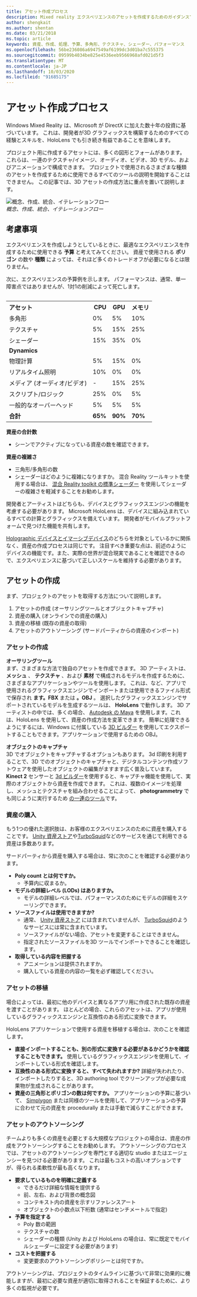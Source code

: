 ```yaml
---
title: アセット作成プロセス
description: Mixed reality エクスペリエンスのアセットを作成するためのガイダンスです。
author: shengkait
ms.author: shentan
ms.date: 03/21/2018
ms.topic: article
keywords: 資産、作成、処理、予算、多角形、テクスチャ、シェーダー、パフォーマンス
ms.openlocfilehash: 56be236086a6947549af6199dc3d01ba7c555375
ms.sourcegitcommit: 09599b4034be825e4536eeb9566968afd021d5f3
ms.translationtype: MT
ms.contentlocale: ja-JP
ms.lasthandoff: 10/03/2020
ms.locfileid: "91685175"
---
```

# <a name="asset-creation-process"></a>アセット作成プロセス

Windows Mixed Reality は、Microsoft が DirectX に加えた数十年の投資に基づいています。 これは、開発者が3D グラフィックスを構築するためのすべての経験とスキルを、HoloLens でも引き続き有益であることを意味します。

プロジェクト用に作成するアセットには、多くの図形とフォームがあります。 これらは、一連のテクスチャ/イメージ、オーディオ、ビデオ、3D モデル、およびアニメーションで構成できます。 プロジェクトで使用されるさまざまな種類のアセットを作成するために使用できるすべてのツールの説明を開始することはできません。 この記事では、3D アセットの作成方法に重点を置いて説明します。

![概念、作成、統合、イテレーションフロー](images/concept-creation-integration-iteration-flow-640px.jpg)<br>
*概念、作成、統合、イテレーションフロー*

## <a name="things-to-consider"></a>考慮事項

エクスペリエンスを作成しようとしているときに、最適なエクスペリエンスを作成するために使用できる **予算** と考えてみてください。 資産で使用される **ポリゴン** の数や **種類** によっては、それほど多くのトレードオフが必要になるとは限りません。

次に、エクスペリエンスの予算例を示します。 パフォーマンスは、通常、単一障害点ではありませんが、1対1の削減によって死亡します。
<br>

<table style="float:right; margin-left: 10px;">
<tr>
<th style="text-align:left;"><b>アセット</b></th><th style="text-align:right;"> CPU</th><th> GPU</th><th> メモリ</th>
</tr><tr>
<td> 多角形</td><td> 0%</td><td> 5%</td><td> 10%</td>
</tr><tr>
<td> テクスチャ</td><td> 5%</td><td> 15%</td><td>25%</td>
</tr><tr>
<td> シェーダー</td><td> 15%</td><td> 35%</td><td> 0%</td>
</tr><tr>
<td> <b>Dynamics</b></td><td></td><td></td><td></td>
</tr><tr>
<td> 物理計算</td><td> 5%</td><td> 15%</td><td> 0%</td>
</tr><tr>
<td> リアルタイム照明</td><td> 10%</td><td> 0%</td><td> 0%</td>
</tr><tr>
<td> メディア (オーディオ/ビデオ)</td><td> -</td><td> 15%</td><td> 25%</td>
</tr><tr>
<td> スクリプト/ロジック</td><td> 25%</td><td> 0%</td><td> 5%</td>
</tr><tr>
<td> 一般的なオーバーヘッド</td><td> 5%</td><td> 5%</td><td> 5%</td>
</tr><tr>
<td> <b>合計</b></td><td> <b>65%</b></td><td> <b>90%</b></td><td> <b>70%</b></td>
</tr>
</table>

**資産の合計数**
* シーンでアクティブになっている資産の数を確認できます。

**資産の複雑さ**
* 三角形/多角形の数
* シェーダーはどのように複雑になりますか。 混合 Reality ツールキットを使用する場合は、 [混合 Reality toolkit の標準シェーダー](https://github.com/microsoft/MixedRealityToolkit-Unity/blob/mrtk_release/Documentation/README_MRTKStandardShader.md) を使用してシェーダーの複雑さを軽減することをお勧めします。

開発者とアーティストはどちらも、デバイスとグラフィックスエンジンの機能を考慮する必要があります。 Microsoft HoloLens は、デバイスに組み込まれているすべての計算とグラフィックスを備えています。 開発者がモバイルプラットフォームで見つけた機能を共有します。

[Holographic デバイスとイマーシブデバイス](../discover/mixed-reality.md#the-mixed-reality-spectrum)のどちらを対象としているかに関係なく、資産の作成プロセスは同じです。 注目すべき重要な点は、前述のようにデバイスの機能です。また、実際の世界が混合現実であることを確認できるので、エクスペリエンスに基づいて正しいスケールを維持する必要があります。

## <a name="authoring-assets"></a>アセットの作成

まず、プロジェクトのアセットを取得する方法について説明します。
1. アセットの作成 (オーサリングツールとオブジェクトキャプチャ)
2. 資産の購入 (オンラインでの資産の購入)
3. 資産の移植 (既存の資産の取得)
4. アセットのアウトソーシング (サードパーティからの資産のインポート)

### <a name="creating-assets"></a>アセットの作成

**オーサリングツール**<br>
まず、さまざまな方法で独自のアセットを作成できます。 3D アーティストは、 **メッシュ** 、 **テクスチャ** 、および **素材** で構成されるモデルを作成するために、さまざまなアプリケーションやツールを使用します。 これは、など、アプリで使用されるグラフィックスエンジンでインポートまたは使用できるファイル形式で保存され **ます。FBX** または **。OBJ** 。 選択したグラフィックスエンジンでサポートされているモデルを生成するツールは、 **HoloLens** で動作します。 3D アーティストの中では、多くの場合、 [Autodesk の Maya](https://www.youtube.com/watch?v=q0K3n0Gf8mA) を使用します。これは、HoloLens を使用して、資産の作成方法を変革できます。 簡単に処理できるようにするには、Windows に付属している [3D ビルダー](https://developer.microsoft.com/windows/hardware/3d-print/3d-builder-resources) を使用してエクスポートすることもできます。アプリケーションで使用するための OBJ。

**オブジェクトのキャプチャ**<br>
3D でオブジェクトをキャプチャするオプションもあります。 3d 印刷を利用することで、3D でのオブジェクトのキャプチャと、デジタルコンテンツ作成ソフトウェアを使用したオブジェクトの編集がますます広く普及しています。 **Kinect 2** センサーと [3d ビルダー](https://developer.microsoft.com/windows/hardware/3d-print/3d-builder-resources)を使用すると、キャプチャ機能を使用して、実際のオブジェクトから資産を作成できます。 これは、複数のイメージを処理し、メッシュとテクスチャを組み合わせることによって、 **photogrammetry** でも同じように実行するため [の一連のツール](https://en.wikipedia.org/wiki/Comparison_of_photogrammetry_software)です。

### <a name="purchasing-assets"></a>資産の購入

もう1つの優れた選択肢は、お客様のエクスペリエンスのために資産を購入することです。 [Unity 資産ストア](https://www.assetstore.unity3d.com/)や[TurboSquid](https://www.turbosquid.com/)などのサービスを通じて利用できる資産は多数あります。

サードパーティから資産を購入する場合は、常に次のことを確認する必要があります。
* **Poly count とは何ですか。**
  * 予算内に収まるか。
* **モデルの詳細レベル (LODs) はありますか。**
  * モデルの詳細レベルでは、パフォーマンスのためにモデルの詳細をスケーリングできます。
* **ソースファイルは使用できますか?**
  * 通常、 [Unity 資産ストア](https://www.assetstore.unity3d.com/) には含まれていませんが、 [TurboSquid](https://www.turbosquid.com/)のようなサービスには常に含まれています。
  * ソースファイルがない場合、アセットを変更することはできません。
  * 指定されたソースファイルを3D ツールでインポートできることを確認します。
* **取得している内容を把握する**
  * アニメーションは提供されますか。
  * 購入している資産の内容の一覧を必ず確認してください。

### <a name="porting-assets"></a>アセットの移植

場合によっては、最初に他のデバイスと異なるアプリ用に作成された既存の資産を渡すことがあります。 ほとんどの場合、これらのアセットは、アプリが使用しているグラフィックスエンジンと互換性のある形式に変換できます。

HoloLens アプリケーションで使用する資産を移植する場合は、次のことを確認します。
* **直接インポートすることも、別の形式に変換する必要があるかどうかを確認することもできます。** 使用しているグラフィックスエンジンを使用して、インポートしている形式を確認します。
* **互換性のある形式に変換すると、すべて失われますか?** 詳細が失われたり、インポートしたりすると、3D authoring tool でクリーンアップが必要な成果物が生成されることがあります。
* **資産の三角形とポリゴンの数は何ですか。** アプリケーションの予算に基づいて、 [Simplygon](https://www.simplygon.com/) または同様のツールを使用して、アプリケーションの予算に合わせて元の資産を procedurally または手動で減らすことができます。

### <a name="outsourcing-assets"></a>アセットのアウトソーシング

チームよりも多くの資産を必要とする大規模なプロジェクトの場合は、資産の作成をアウトソーシングすることをお勧めします。 アウトソーシングのプロセスでは、アセットのアウトソーシングを専門とする適切な studio またはエージェンシーを見つける必要があります。 これは最もコストの高いオプションですが、得られる柔軟性が最も高くなります。
* **要求しているものを明確に定義する**
  * できるだけ詳細な情報を提供する
  * 前、左右、および背景の概念図
  * コンテキスト内の資産を示すリファレンスアート
  * オブジェクトの小数点以下桁数 (通常はセンチメートルで指定)
* **予算を指定する**
  * Poly 数の範囲
  * テクスチャの数
  * シェーダーの種類 (Unity および HoloLens の場合は、常に既定でモバイルシェーダーに設定する必要があります)
* **コストを把握する**
  * 変更要求のアウトソーシングポリシーとは何ですか。

アウトソーシングは、プロジェクトのタイムラインに基づいて非常に効果的に機能しますが、最初に必要な資産が適切に取得されることを保証するために、より多くの監視が必要です。
